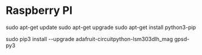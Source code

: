 # Raspberry PI

sudo apt-get update
sudo apt-get upgrade
sudo apt-get install python3-pip

sudo pip3 install --upgrade adafruit-circuitpython-lsm303dlh_mag gpsd-py3